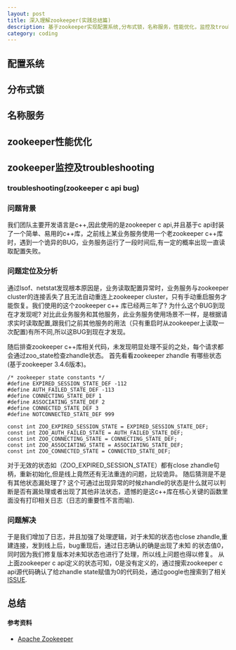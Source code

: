 ```yaml
---
layout: post
title: 深入理解zookeeper(实践总结篇)
description: 基于zookeeper实现配置系统,分布式锁，名称服务，性能优化，监控及troubleshooting
category: coding
---
```


## 配置系统


## 分布式锁


## 名称服务


## zookeeper性能优化


## zookeeper监控及troubleshooting

### troubleshooting(zookeeper c api bug)

### 问题背景

我们团队主要开发语言是c++,因此使用的是zookeeper c api,并且基于c api封装了一个简单、易用的c++库，之前线上某业务服务使用一个老zookeeper c++库时，遇到一个诡异的BUG，业务服务运行了一段时间后,有一定的概率出现一直读取配置失败。

### 问题定位及分析

通过lsof、netstat发现根本原因是，业务读取配置异常时，业务服务与zookeeper cluster的连接丢失了且无法自动重连上zookeeper cluster，只有手动重启服务才能恢复。我们使用的这个zookeeper c++ 库已经两三年了? 为什么这个BUG到现在才发现呢? 对比此业务服务和其他服务，此业务服务使用场景不一样，是根据请求实时读取配置,跟我们之前其他服务的用法（只有重启时从zookeeper上读取一次配置)有所不同,所以这BUG到现在才发现。

随后排查zookeeper c++库相关代码，未发现明显处理不妥的之处，每个请求都会通过zoo_state检查zhandle状态。
首先看看zookeeper zhandle 有哪些状态(基于zookeeper 3.4.6版本)。

	/* zookeeper state constants */
	#define EXPIRED_SESSION_STATE_DEF -112
	#define AUTH_FAILED_STATE_DEF -113
	#define CONNECTING_STATE_DEF 1
	#define ASSOCIATING_STATE_DEF 2
	#define CONNECTED_STATE_DEF 3
	#define NOTCONNECTED_STATE_DEF 999
	
	const int ZOO_EXPIRED_SESSION_STATE = EXPIRED_SESSION_STATE_DEF;
	const int ZOO_AUTH_FAILED_STATE = AUTH_FAILED_STATE_DEF;
	const int ZOO_CONNECTING_STATE = CONNECTING_STATE_DEF;
	const int ZOO_ASSOCIATING_STATE = ASSOCIATING_STATE_DEF;
	const int ZOO_CONNECTED_STATE = CONNECTED_STATE_DEF;

对于无效的状态如（ZOO_EXPIRED_SESSION_STATE）都有close zhandle句柄，重新初始化,但是线上竟然还有无法重连的问题，比较诡异。
随后猜测是不是有其他状态漏处理了? 这个可通过出现异常的时候zhandle的状态是什么就可以判断是否有漏处理或者出现了其他非法状态，遗憾的是这c++库在核心关键的函数里面没有打印相关日志（日志的重要性不言而喻).

### 问题解决

于是我们增加了日志，并且加强了处理逻辑，对于未知的状态也close zhandle,重建连接，发到线上后，bug重现后，通过日志确认的确是出现了未知
的状态值0，同时因为我们修复版本对未知状态也进行了处理，所以线上问题也得以修复。
从上面zookeeper c api定义的状态可知，0是没有定义的，通过搜索zookeeper c api源代码确认了给zhandle state赋值为0的代码处，通过google也搜索到了相关[ISSUE](https://issues.apache.org/jira/browse/ZOOKEEPER-2519).



## 总结


#### 参考资料
* [Apache Zookeeper](https://zookeeper.apache.org/doc/r3.4.6/zookeeperOver.html)
